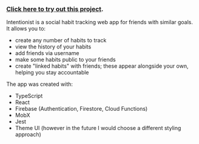 ### [Click here to try out this project](https://intentionist.pages.dev/welcome).

Intentionist is a social habit tracking web app for friends with similar goals. It allows you to:
- create any number of habits to track
- view the history of your habits
- add friends via username
- make some habits public to your friends
- create "linked habits" with friends; these appear alongside your own, helping you stay accountable

The app was created with:
- TypeScript
- React
- Firebase (Authentication, Firestore, Cloud Functions)
- MobX
- Jest
- Theme UI (however in the future I would choose a different styling approach)
